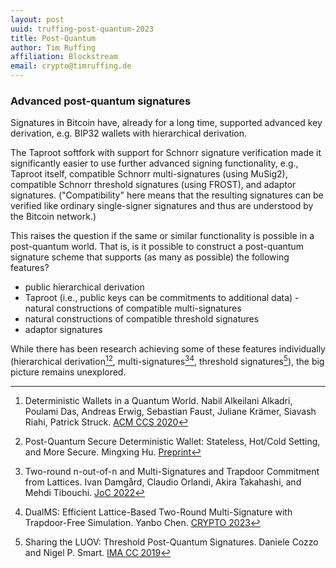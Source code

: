 ```yaml
---
layout: post
uuid: truffing-post-quantum-2023
title: Post-Quantum
author: Tim Ruffing
affiliation: Blockstream
email: crypto@timruffing.de
---
```


### Advanced post-quantum signatures

Signatures in Bitcoin have, already for a long time, supported advanced key derivation, e.g. BIP32 wallets with hierarchical derivation.

The Taproot softfork with support for Schnorr signature verification made it significantly easier to use further advanced signing functionality, e.g., Taproot itself, compatible Schnorr multi-signatures (using MuSig2), compatible Schnorr threshold signatures (using FROST), and adaptor signatures. ("Compatibility" here means that the resulting signatures can be verified like ordinary single-signer signatures and thus are understood by the Bitcoin network.)

This raises the question if the same or similar functionality is possible in a post-quantum world. That is, is it possible to construct a post-quantum signature scheme that supports (as many as possible) the following features?
- public hierarchical derivation
- Taproot (i.e., public keys can be commitments to additional data) - natural constructions of compatible multi-signatures
- natural constructions of compatible threshold signatures
- adaptor signatures

While there has been research achieving some of these features individually (hierarchical derivation[^1][^2], multi-signatures[^3][^4], threshold signatures[^5]), the big picture remains unexplored.

[^1]: Deterministic Wallets in a Quantum World. Nabil Alkeilani Alkadri, Poulami Das, Andreas Erwig, Sebastian Faust, Juliane Krämer, Siavash Riahi, Patrick Struck. [ACM CCS 2020](https://eprint.iacr.org/2020/1149.pdf)
[^2]: Post-Quantum Secure Deterministic Wallet: Stateless, Hot/Cold Setting, and More Secure. Mingxing Hu. [Preprint](https://eprint.iacr.org/2023/062.pdf)
[^3]: Two-round n-out-of-n and Multi-Signatures and Trapdoor Commitment from Lattices. Ivan Damgård, Claudio Orlandi, Akira Takahashi, and Mehdi Tibouchi. [JoC 2022](https://eprint.iacr.org/2020/1110.pdf)
[^4]: DualMS: Efficient Lattice-Based Two-Round Multi-Signature with Trapdoor-Free Simulation. Yanbo Chen. [CRYPTO 2023](https://eprint.iacr.org/2023/263.pdf)
[^5]: Sharing the LUOV: Threshold Post-Quantum Signatures. Daniele Cozzo and Nigel P. Smart. [IMA CC 2019](https://eprint.iacr.org/2019/1060.pdf)